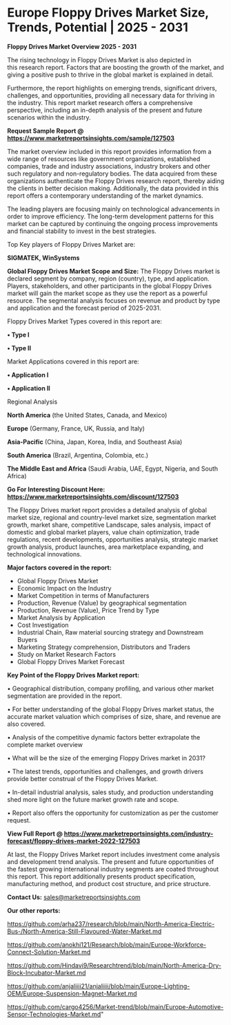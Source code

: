 # Europe Floppy Drives Market Size, Trends, Potential | 2025 - 2031

<Strong> Floppy Drives Market Overview 2025 - 2031</strong>

The rising technology in Floppy Drives Market is also depicted in this research report. Factors that are boosting the growth of the market, and giving a positive push to thrive in the global market is explained in detail.

Furthermore, the report highlights on emerging trends, significant drivers, challenges, and opportunities, providing all necessary data for thriving in the industry. This report market research offers a comprehensive perspective, including an in-depth analysis of the present and future scenarios within the industry.

<strong>Request Sample Report @ <a href=https://www.marketreportsinsights.com/sample/127503>https://www.marketreportsinsights.com/sample/127503</a></strong>

The market overview included in this report provides information from a wide range of resources like government organizations, established companies, trade and industry associations, industry brokers and other such regulatory and non-regulatory bodies. The data acquired from these organizations authenticate the Floppy Drives research report, thereby aiding the clients in better decision making. Additionally, the data provided in this report offers a contemporary understanding of the market dynamics.

The leading players are focusing mainly on technological advancements in order to improve efficiency. The long-term development patterns for this market can be captured by continuing the ongoing process improvements and financial stability to invest in the best strategies.

Top Key players of Floppy Drives Market are:

<strong>SIGMATEK, WinSystems</strong>

<strong><b>Global Floppy Drives Market Scope and Size:</b></strong>
The Floppy Drives market is declared segment by company, region (country), type, and application. Players, stakeholders, and other participants in the global Floppy Drives market will gain the market scope as they use the report as a powerful resource. The segmental analysis focuses on revenue and product by type and application and the forecast period of 2025-2031.

Floppy Drives Market Types covered in this report are:

<strong>• Type I

• Type II</strong>

Market Applications covered in this report are:

<strong>• Application I

• Application II</strong> 

Regional Analysis

<strong>North America</strong> (the United States, Canada, and Mexico)

<strong>Europe</strong> (Germany, France, UK, Russia, and Italy)

<strong>Asia-Pacific</strong> (China, Japan, Korea, India, and Southeast Asia)

<strong>South America</strong> (Brazil, Argentina, Colombia, etc.)

<strong>The Middle East and Africa</strong> (Saudi Arabia, UAE, Egypt, Nigeria, and South Africa)

<strong>Go For Interesting Discount Here: <a href=https://www.marketreportsinsights.com/discount/127503>https://www.marketreportsinsights.com/discount/127503</a></strong>

The Floppy Drives market report provides a detailed analysis of global market size, regional and country-level market size, segmentation market growth, market share, competitive Landscape, sales analysis, impact of domestic and global market players, value chain optimization, trade regulations, recent developments, opportunities analysis, strategic market growth analysis, product launches, area marketplace expanding, and technological innovations.

<strong><b>Major factors covered in the report:</b></strong>
<ul>
  <li>Global Floppy Drives Market </li>
  <li>Economic Impact on the Industry</li>
  <li>Market Competition in terms of Manufacturers</li>
  <li>Production, Revenue (Value) by geographical segmentation</li>
  <li>Production, Revenue (Value), Price Trend by Type</li>
  <li>Market Analysis by Application</li>
  <li>Cost Investigation</li>
  <li>Industrial Chain, Raw material sourcing strategy and Downstream Buyers</li>
  <li>Marketing Strategy comprehension, Distributors and Traders</li>
  <li>Study on Market Research Factors</li>
  <li>Global Floppy Drives Market Forecast</li>
</ul>

<strong><b>Key Point of the Floppy Drives Market report:</b></strong>

• Geographical distribution, company profiling, and various other market segmentation are provided in the report.

• For better understanding of the global Floppy Drives market status, the accurate market valuation which comprises of size, share, and revenue are also covered.

• Analysis of the competitive dynamic factors better extrapolate the complete market overview

• What will be the size of the emerging Floppy Drives market in 2031?

• The latest trends, opportunities and challenges, and growth drivers provide better construal of the Floppy Drives Market.

• In-detail industrial analysis, sales study, and production understanding shed more light on the future market growth rate and scope.

• Report also offers the opportunity for customization as per the customer request.

<strong><b>View Full Report @ <a href=https://www.marketreportsinsights.com/industry-forecast/floppy-drives-market-2022-127503>https://www.marketreportsinsights.com/industry-forecast/floppy-drives-market-2022-127503</a></b></strong>


At last, the Floppy Drives Market report includes investment come analysis and development trend analysis. The present and future opportunities of the fastest growing international industry segments are coated throughout this report. This report additionally presents product specification, manufacturing method, and product cost structure, and price structure.

<strong>Contact Us:</strong>
sales@marketreportsinsights.com

<strong>Our other reports:</strong>

<a href=https://github.com/arha237/research/blob/main/North-America-Electric-Bus-/North-America-Still-Flavoured-Water-Market.md>https://github.com/arha237/research/blob/main/North-America-Electric-Bus-/North-America-Still-Flavoured-Water-Market.md</a>

<a href=https://github.com/anokhi121/Research/blob/main/Europe-Workforce-Connect-Solution-Market.md>https://github.com/anokhi121/Research/blob/main/Europe-Workforce-Connect-Solution-Market.md</a>

<a href=https://github.com/Hindavi9/Researchtrend/blob/main/North-America-Dry-Block-Incubator-Market.md>https://github.com/Hindavi9/Researchtrend/blob/main/North-America-Dry-Block-Incubator-Market.md</a>

<a href=https://github.com/anjaliiii21/anjaliiii/blob/main/Europe-Lighting-OEM/Europe-Suspension-Magnet-Market.md>https://github.com/anjaliiii21/anjaliiii/blob/main/Europe-Lighting-OEM/Europe-Suspension-Magnet-Market.md</a>

<a href=https://github.com/cargo4256/Market-trend/blob/main/Europe-Automotive-Sensor-Technologies-Market.md>https://github.com/cargo4256/Market-trend/blob/main/Europe-Automotive-Sensor-Technologies-Market.md</a>"
